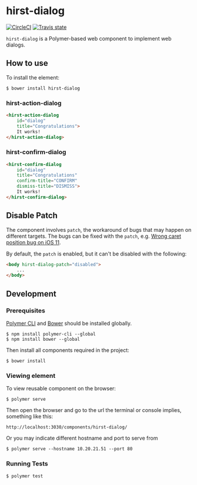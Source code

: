 # hirst-dialog

[![CircleCI](https://circleci.com/gh/firstor/hirst-dialog.svg?style=svg)](https://circleci.com/gh/firstor/hirst-dialog)
[![Travis state](https://travis-ci.org/firstor/hirst-dialog.svg?branch=master)](https://travis-ci.org/firstor/hirst-dialog)

`hirst-dialog` is a Polymer-based web component to implement web dialogs.

## How to use

To install the element:
```
$ bower install hirst-dialog
```

### hirst-action-dialog
```html
<hirst-action-dialog
    id="dialog"
    title="Congratulations">
    It works!
</hirst-action-dialog>
```

### hirst-confirm-dialog
```html
<hirst-confirm-dialog
    id="dialog"
    title="Congratulations"
    confirm-title="CONFIRM"
    dismiss-title="DISMISS">
    It works!
</hirst-confirm-dialog>
```

## Disable Patch

The component involves `patch`, the workaround of bugs that may happen on different targets. The bugs can be fixed with the `patch`, e.g. [Wrong caret position bug on iOS 11](https://bugs.webkit.org/show_bug.cgi?id=176896).

By default, the `patch` is enabled, but it can't be disabled with the following:
```html
<body hirst-dialog-patch="disabled">
    ...
</body>
```

## Development

### Prerequisites

[Polymer CLI](https://www.npmjs.com/package/polymer-cli) and [Bower](https://www.npmjs.com/package/bower) should be installed globally.
```
$ npm install polymer-cli --global
$ npm install bower --global
```

Then install all components required in the project:
```
$ bower install
```

### Viewing element

To view reusable component on the browser:
```
$ polymer serve
```

Then open the browser and go to the url the terminal or console implies, something like this:
```
http://localhost:3030/components/hirst-dialog/
```

Or you may indicate different hostname and port to serve from
```
$ polymer serve --hostname 10.20.21.51 --port 80
```

### Running Tests

```
$ polymer test
```

